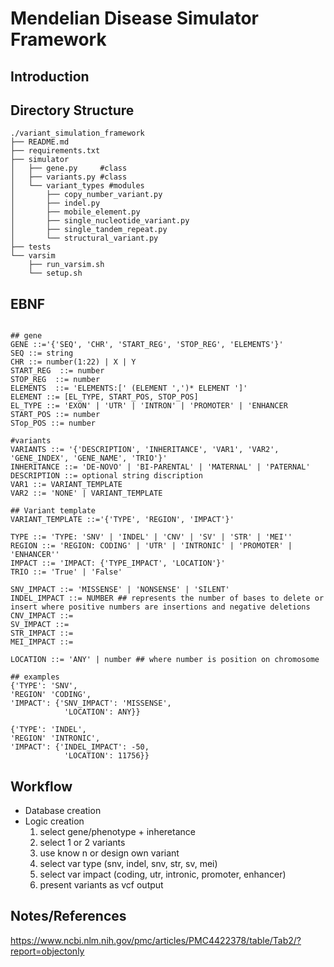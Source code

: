 # Mendelian Disease Simulator Framework 

## Introduction 



## Directory Structure 

```
./variant_simulation_framework
├── README.md
├── requirements.txt
├── simulator
│   ├── gene.py     #class
│   ├── variants.py #class
│   └── variant_types #modules 
│       ├── copy_number_variant.py
│       ├── indel.py
│       ├── mobile_element.py
│       ├── single_nucleotide_variant.py 
│       ├── single_tandem_repeat.py
│       └── structural_variant.py
├── tests
└── varsim
    ├── run_varsim.sh
    └── setup.sh

```

## EBNF 

```

## gene
GENE ::='{'SEQ', 'CHR', 'START_REG', 'STOP_REG', 'ELEMENTS'}'
SEQ ::= string
CHR ::= number(1:22) | X | Y
START_REG  ::= number
STOP_REG  ::= number
ELEMENTS  ::= 'ELEMENTS:[' (ELEMENT ',')* ELEMENT ']'
ELEMENT ::= [EL_TYPE, START_POS, STOP_POS]
EL_TYPE ::= 'EXON' | 'UTR' | 'INTRON' | 'PROMOTER' | 'ENHANCER
START_POS ::= number
STop_POS ::= number

#variants 
VARIANTS ::= '{'DESCRIPTION', 'INHERITANCE', 'VAR1', 'VAR2', 'GENE_INDEX', 'GENE_NAME', 'TRIO'}'
INHERITANCE ::= 'DE-NOVO' | 'BI-PARENTAL' | 'MATERNAL' | 'PATERNAL'
DESCRIPTION ::= optional string discription 
VAR1 ::= VARIANT_TEMPLATE
VAR2 ::= 'NONE' | VARIANT_TEMPLATE

## Variant template
VARIANT_TEMPLATE ::='{'TYPE', 'REGION', 'IMPACT'}'

TYPE ::= 'TYPE: 'SNV' | 'INDEL' | 'CNV' | 'SV' | 'STR' | 'MEI''
REGION ::= 'REGION: CODING' | 'UTR' | 'INTRONIC' | 'PROMOTER' | 'ENHANCER''
IMPACT ::= 'IMPACT: {'TYPE_IMPACT', 'LOCATION'}'
TRIO ::= 'True' | 'False'

SNV_IMPACT ::= 'MISSENSE' | 'NONSENSE' | 'SILENT'
INDEL_IMPACT ::= NUMBER ## represents the number of bases to delete or insert where positive numbers are insertions and negative deletions
CNV_IMPACT ::= 
SV_IMPACT ::= 
STR_IMPACT ::= 
MEI_IMPACT ::= 

LOCATION ::= 'ANY' | number ## where number is position on chromosome 

## examples 
{'TYPE': 'SNV',
'REGION' 'CODING',
'IMPACT': {'SNV_IMPACT': 'MISSENSE',
			'LOCATION': ANY}}

{'TYPE': 'INDEL',
'REGION' 'INTRONIC',
'IMPACT': {'INDEL_IMPACT': -50,
			'LOCATION': 11756}}
```





## Workflow

- Database creation
- Logic creation 
  1. select gene/phenotype + inheretance 
  2. select 1 or 2 variants
  3. use know n or design own variant 
  4. select var type (snv, indel, snv, str, sv, mei)
  5. select var impact (coding, utr, intronic, promoter, enhancer)
  6. present variants as vcf output 

## Notes/References

https://www.ncbi.nlm.nih.gov/pmc/articles/PMC4422378/table/Tab2/?report=objectonly












